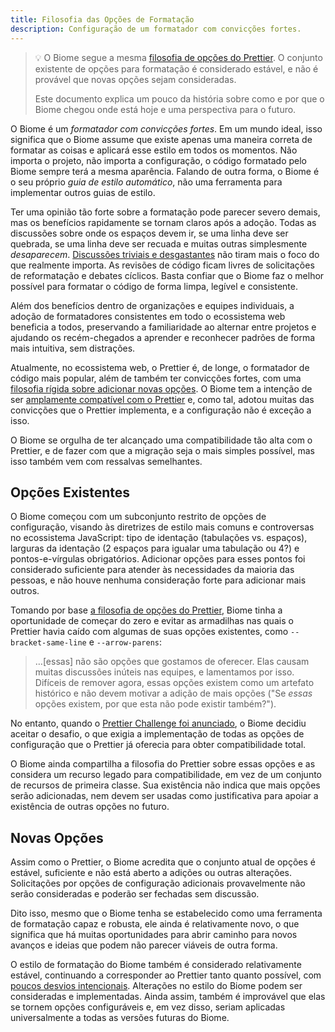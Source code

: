 ```yaml
---
title: Filosofia das Opções de Formatação
description: Configuração de um formatador com convicções fortes.
---
```


>💡 O Biome segue a mesma [filosofia de opções do Prettier](https://prettier.io/docs/en/option-philosophy). O conjunto existente de opções para formatação é considerado estável, e não é provável que novas opções sejam consideradas.
>
>Este documento explica um pouco da história sobre como e por que o Biome chegou onde está hoje e uma perspectiva para o futuro.

O Biome é um *formatador com convicções fortes*. Em um mundo ideal, isso significa que o Biome assume que existe apenas uma maneira correta de formatar as coisas e aplicará esse estilo em todos os momentos. Não importa o projeto, não importa a configuração, o código formatado pelo Biome sempre terá a mesma aparência. Falando de outra forma, o Biome é o seu próprio *guia de estilo automático*, não uma ferramenta para implementar outros guias de estilo.

Ter uma opinião tão forte sobre a formatação pode parecer severo demais, mas os benefícios rapidamente se tornam claros após a adoção. Todas as discussões sobre onde os espaços devem ir, se uma linha deve ser quebrada, se uma linha deve ser recuada e muitas outras simplesmente *desaparecem*. [Discussões triviais e desgastantes](https://pt.wikipedia.org/wiki/Lei_da_trivialidade) não tiram mais o foco do que realmente importa. As revisões de código ficam livres de solicitações de reformatação e debates cíclicos. Basta confiar que o Biome faz o melhor possível para formatar o código de forma limpa, legível e consistente.

Além dos benefícios dentro de organizações e equipes individuais, a adoção de formatadores consistentes em todo o ecossistema web beneficia a todos, preservando a familiaridade ao alternar entre projetos e ajudando os recém-chegados a aprender e reconhecer padrões de forma mais intuitiva, sem distrações.

Atualmente, no ecossistema web, o Prettier é, de longe, o formatador de código mais popular, além de também ter convicções fortes, com uma [filosofia rígida sobre adicionar novas opções](https://prettier.io/docs/en/option-philosophy). O Biome tem a intenção de ser [amplamente compatível com o Prettier](https://biomejs.dev/blog/biome-wins-prettier-challenge) e, como tal, adotou muitas das convicções que o Prettier implementa, e a configuração não é exceção a isso.

O Biome se orgulha de ter alcançado uma compatibilidade tão alta com o Prettier, e de fazer com que a migração seja o mais simples possível, mas isso também vem com ressalvas semelhantes.

## Opções Existentes

O Biome começou com um subconjunto restrito de opções de configuração, visando às diretrizes de estilo mais comuns e controversas no ecossistema JavaScript: tipo de identação (tabulações vs. espaços), larguras da identação (2 espaços para igualar uma tabulação ou 4?) e pontos-e-vírgulas obrigatórios.  Adicionar opções para esses pontos foi considerado suficiente para atender às necessidades da maioria das pessoas, e não houve nenhuma consideração forte para adicionar mais outros.

Tomando por base [a filosofia de opções do Prettier](https://prettier.io/docs/en/option-philosophy), Biome tinha a oportunidade de começar do zero e evitar as armadilhas nas quais o Prettier havia caído com algumas de suas opções existentes, como `--bracket-same-line` e `--arrow-parens`:

> …[essas] não são opções que gostamos de oferecer. Elas causam muitas discussões inúteis nas equipes, e lamentamos por isso. Difíceis de remover agora, essas opções existem como um artefato histórico e não devem motivar a adição de mais opções ("Se *essas* opções existem, por que esta não pode existir também?").

No entanto, quando o [Prettier Challenge foi anunciado](https://twitter.com/Vjeux/status/1722733472522142022), o Biome decidiu aceitar o desafio, o que exigia a implementação de todas as opções de configuração que o Prettier já oferecia para obter compatibilidade total.

O Biome ainda compartilha a filosofia do Prettier sobre essas opções e as considera um recurso legado para compatibilidade, em vez de um conjunto de recursos de primeira classe. Sua existência não indica que mais opções serão adicionadas, nem devem ser usadas como justificativa para apoiar a existência de outras opções no futuro.

## Novas Opções

Assim como o Prettier, o Biome acredita que o conjunto atual de opções é estável, suficiente e não está aberto a adições ou outras alterações. Solicitações por opções de configuração adicionais provavelmente não serão consideradas e poderão ser fechadas sem discussão.

Dito isso, mesmo que o Biome tenha se estabelecido como uma ferramenta de formatação capaz e robusta, ele ainda é relativamente novo, o que significa que há muitas oportunidades para abrir caminho para novos avanços e ideias que podem não parecer viáveis de outra forma.

O estilo de formatação do Biome também é considerado relativamente estável, continuando a corresponder ao Prettier tanto quanto possível, com [poucos desvios intencionais](https://github.com/biomejs/biome/issues/739). Alterações no estilo do Biome podem ser consideradas e implementadas. Ainda assim, também é improvável que elas se tornem opções configuráveis e, em vez disso, seriam aplicadas universalmente a todas as versões futuras do Biome.